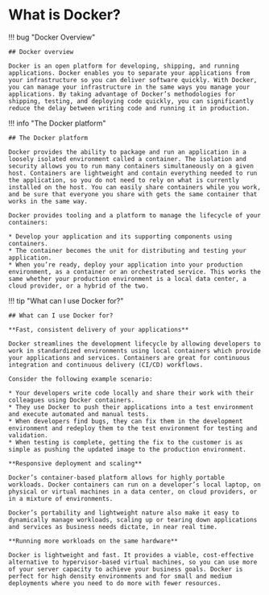 # What is Docker?

!!! bug "Docker Overview"

    ## Docker overview

    Docker is an open platform for developing, shipping, and running applications. Docker enables you to separate your applications from your infrastructure so you can deliver software quickly. With Docker, you can manage your infrastructure in the same ways you manage your applications. By taking advantage of Docker’s methodologies for shipping, testing, and deploying code quickly, you can significantly reduce the delay between writing code and running it in production.

!!! info "The Docker platform"

    ## The Docker platform

    Docker provides the ability to package and run an application in a loosely isolated environment called a container. The isolation and security allows you to run many containers simultaneously on a given host. Containers are lightweight and contain everything needed to run the application, so you do not need to rely on what is currently installed on the host. You can easily share containers while you work, and be sure that everyone you share with gets the same container that works in the same way.

    Docker provides tooling and a platform to manage the lifecycle of your containers:

    * Develop your application and its supporting components using containers.
    * The container becomes the unit for distributing and testing your application.
    * When you’re ready, deploy your application into your production environment, as a container or an orchestrated service. This works the same whether your production environment is a local data center, a cloud provider, or a hybrid of the two.

!!! tip "What can I use Docker for?"

    ## What can I use Docker for?

    **Fast, consistent delivery of your applications**

    Docker streamlines the development lifecycle by allowing developers to work in standardized environments using local containers which provide your applications and services. Containers are great for continuous integration and continuous delivery (CI/CD) workflows.

    Consider the following example scenario:

    * Your developers write code locally and share their work with their colleagues using Docker containers. 
    * They use Docker to push their applications into a test environment and execute automated and manual tests.
    * When developers find bugs, they can fix them in the development environment and redeploy them to the test environment for testing and validation.
    * When testing is complete, getting the fix to the customer is as simple as pushing the updated image to the production environment.

    **Responsive deployment and scaling**

    Docker’s container-based platform allows for highly portable workloads. Docker containers can run on a developer’s local laptop, on physical or virtual machines in a data center, on cloud providers, or in a mixture of environments.

    Docker’s portability and lightweight nature also make it easy to dynamically manage workloads, scaling up or tearing down applications and services as business needs dictate, in near real time.

    **Running more workloads on the same hardware**

    Docker is lightweight and fast. It provides a viable, cost-effective alternative to hypervisor-based virtual machines, so you can use more of your server capacity to achieve your business goals. Docker is perfect for high density environments and for small and medium deployments where you need to do more with fewer resources.